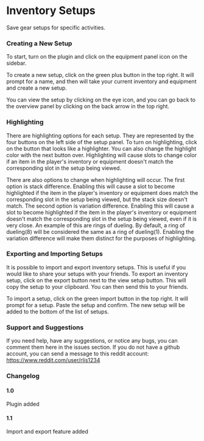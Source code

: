 # Inventory Setups
Save gear setups for specific activities.

### Creating a New Setup

To start, turn on the plugin and click on the equipment panel icon on the sidebar.

To create a new setup, click on the green plus button in the top right. It will prompt for a name, and then will take your current inventory and equipment and create a new setup.

You can view the setup by clicking on the eye icon, and you can go back to the overview panel by clicking on the back arrow in the top right.

### Highlighting

There are highlighting options for each setup. They are represented by the four buttons on the left side of the setup panel. To turn on highlighting, click on the button that looks like a highlighter. You can also change the highlight color with the next button over. Highlighting will cause slots to change color if an item in the player's inventory or equipment doesn't match the corresponding slot in the setup being viewed.

There are also options to change when highlighting will occur. The first option is stack difference. Enabling this will cause a slot to become highlighted if the item in the player's inventory or equipment does match the corresponding slot in the setup being viewed, but the stack size doesn't match. The second option is variation difference. Enabling this will cause a slot to become highlighted if the item in the player's inventory or equipment doesn't match the corresponding slot in the setup being viewed, even if it is very close. An example of this are rings of dueling. By default, a ring of dueling(8) will be considered the same as a ring of dueling(1). Enabling the variation difference will make them distinct for the purposes of highlighting.

### Exporting and Importing Setups

It is possible to import and export inventory setups. This is useful if you would like to share your setups with your friends. To export an inventory setup, click on the export button next to the view setup button. This will copy the setup to your clipboard. You can then send this to your friends.

To import a setup, click on the green import button in the top right. It will prompt for a setup. Paste the setup and confirm. The new setup will be added to the bottom of the list of setups.

### Support and Suggestions

If you need help, have any suggestions, or notice any bugs, you can comment them here in the issues section. If you do not have a github account, you can send a message to this reddit account: https://www.reddit.com/user/rlis1234

### Changelog

#### 1.0
Plugin added

#### 1.1
Import and export feature added